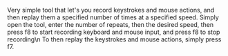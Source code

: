 Very simple tool that let's you record keystrokes and mouse actions, and then replay them a specified number of times at a specified speed.
Simply open the tool, enter the number of repeats, then the desired speed, then press f8 to start recording keyboard and mouse input, and press f8 to stop recording\n
To then replay the keystrokes and mouse actions, simply press f7.
